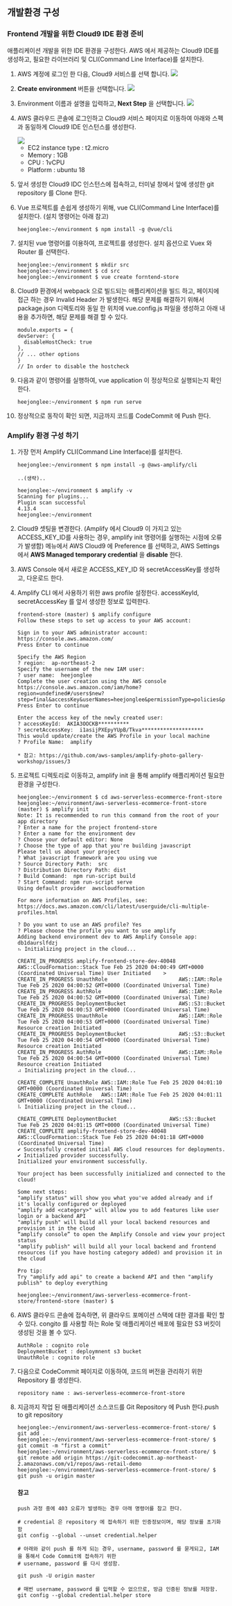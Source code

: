 ## 개발환경 구성
### Frontend 개발을 위한 Cloud9 IDE 환경 준비

애플리케이션 개발을 위한 IDE 환경을 구성한다. AWS 에서 제공하는 Cloud9 IDE를 생성하고, 필요한 라이브러리 및 CLI(Command Line Interface)를 설치한다.

1. AWS 계정에 로그인 한 다음, Cloud9 서비스를 선택 합니다.
    <img src="./media/../../media/select_cloud9.png">

2. **Create environment** 버튼을 선택합니다.
    <img src="./media/../../media/click_environment.png">

3. Environment 이름과 설명을 입력하고, **Next Step** 을 선택합니다.
   <img src="./../media/input_envname_desc.png">

4. AWS 클라우드 콘솔에 로그인하고 Cloud9 서비스 페이지로 이동하여 아래와 스펙과 동일하게 Cloud9 IDE 인스턴스를 생성한다.
    
    <img src="./../media/input_ide_spec.png">

    - EC2 instance type : t2.micro
    - Memory : 1GB
    - CPU : 1vCPU
    - Platform : ubuntu 18

   
6. 앞서 생성한 Cloud9 IDC 인스턴스에 접속하고, 터미널 창에서 앞에 생성한 git repository 를 Clone 한다.
7. Vue 프로젝트를 손쉽게 생성하기 위해, vue CLI(Command Line Interface)를 설치한다. (설치 명령어는 아래 참고)

    ```
    heejonglee:~/environment $ npm install -g @vue/cli
    ```

8. 설치된 vue 명령어를 이용하여, 프로젝트를 생성한다. 설치 옵션으로 Vuex 와 Router 를 선택한다.

    ```
    heejonglee:~/environment $ mkdir src
    heejonglee:~/environment $ cd src
    heejonglee:~/environment $ vue create forntend-store 
    ```

9.  Cloud9 환경에서 webpack 으로 빌드되는 애플리케이션을 빌드 하고, 페이지에 접근 하는 경우  Invalid Header 가 발생한다. 해당 문제를 해결하기 위해서 package.json 디렉토리와 동일 한 위치에 vue.config.js 파일을 생성하고 아래 내용을 추가하면, 해당 문제를 해결 할 수 있다.

    ```
    module.exports = {
    devServer: {
      disableHostCheck: true
    },
    // ... other options
    }
    // In order to disable the hostcheck
    ```

10. 다음과 같이 명령어를 실행하여, vue application 이 정상적으로 실행되는지 확인한다.
    ```
    heejonglee:~/environment $ npm run serve 
    ```
11. 정상적으로 동작이 확인 되면, 지금까지 코드를 CodeCommit 에 Push 한다.


### Amplify 환경 구성 하기 

1. 가장 먼저 Amplify CLI(Command Line Interface)를 설치한다.
    ```
    heejonglee:~/environment $ npm install -g @aws-amplify/cli
    
    ..(생략)..

    heejonglee:~/environment $ amplify -v
    Scanning for plugins...
    Plugin scan successful
    4.13.4
    heejonglee:~/environment 
    ```

2. Cloud9 셋팅을 변경한다. (Amplify 에서 Cloud9 이 가지고 있는 ACCESS_KEY_ID를 사용하는 경우, amplify init 명령어를 실행하는 시점에 오류가 발생함) 메뉴에서 AWS Cloud9 에 Preference 를 선택하고, AWS Settings 에서 **AWS Managed temporary credential** 을 **disable** 한다. 

3. AWS Console 에서 새로운 ACCESS_KEY_ID 와 secretAccessKey를 생성하고, 다운로드 한다.

4. Amplify CLI 에서 사용하기 위한 aws profile 설정한다. accessKeyId, secretAccessKey 를 앞서 생성한 정보로 입력한다.

    ```    
    frontend-store (master) $ amplify configure
    Follow these steps to set up access to your AWS account:
    
    Sign in to your AWS administrator account:
    https://console.aws.amazon.com/
    Press Enter to continue
    
    Specify the AWS Region
    ? region:  ap-northeast-2
    Specify the username of the new IAM user:
    ? user name:  heejonglee
    Complete the user creation using the AWS console
    https://console.aws.amazon.com/iam/home?region=undefined#/users$new?step=final&accessKey&userNames=heejonglee&permissionType=policies&policies=arn:aws:iam::aws:policy%2FAdministratorAccess
    Press Enter to continue
    
    Enter the access key of the newly created user:
    ? accessKeyId:  AKIA3OOCKB**********
    ? secretAccessKey:  i1asijPXEpyYUpB/Tkva********************
    This would update/create the AWS Profile in your local machine
    ? Profile Name:  amplify
    
    * 참고: https://github.com/aws-samples/amplify-photo-gallery-workshop/issues/3
    ```

5. 프로젝트 디렉토리로 이동하고, amplify init 을 통해 amplify 애플리케이션 필요한 환경을 구성한다.
    ```
    heejonglee:~/environment $ cd aws-serverless-ecommerce-front-store 
    heejonglee:~/environment/aws-serverless-ecommerce-front-store (master) $ amplify init
    Note: It is recommended to run this command from the root of your app directory
    ? Enter a name for the project frontend-store
    ? Enter a name for the environment dev
    ? Choose your default editor: None
    ? Choose the type of app that you're building javascript
    Please tell us about your project
    ? What javascript framework are you using vue
    ? Source Directory Path:  src
    ? Distribution Directory Path: dist
    ? Build Command:  npm run-script build
    ? Start Command: npm run-script serve
    Using default provider  awscloudformation
    
    For more information on AWS Profiles, see:
    https://docs.aws.amazon.com/cli/latest/userguide/cli-multiple-profiles.html
    
    ? Do you want to use an AWS profile? Yes
    ? Please choose the profile you want to use amplify
    Adding backend environment dev to AWS Amplify Console app: db1daurslfdzj
    ⠦ Initializing project in the cloud...
    
    CREATE_IN_PROGRESS amplify-frontend-store-dev-40048 AWS::CloudFormation::Stack Tue Feb 25 2020 04:00:49 GMT+0000 (Coordinated Universal Time) User Initiated    >         
    CREATE_IN_PROGRESS UnauthRole                       AWS::IAM::Role             Tue Feb 25 2020 04:00:52 GMT+0000 (Coordinated Universal Time)                            
    CREATE_IN_PROGRESS AuthRole                         AWS::IAM::Role             Tue Feb 25 2020 04:00:52 GMT+0000 (Coordinated Universal Time)                            
    CREATE_IN_PROGRESS DeploymentBucket                 AWS::S3::Bucket            Tue Feb 25 2020 04:00:53 GMT+0000 (Coordinated Universal Time)                            
    CREATE_IN_PROGRESS UnauthRole                       AWS::IAM::Role             Tue Feb 25 2020 04:00:53 GMT+0000 (Coordinated Universal Time) Resource creation Initiated
    CREATE_IN_PROGRESS DeploymentBucket                 AWS::S3::Bucket            Tue Feb 25 2020 04:00:54 GMT+0000 (Coordinated Universal Time) Resource creation Initiated
    CREATE_IN_PROGRESS AuthRole                         AWS::IAM::Role             Tue Feb 25 2020 04:00:54 GMT+0000 (Coordinated Universal Time) Resource creation Initiated
    ⠴ Initializing project in the cloud...
    
    CREATE_COMPLETE UnauthRole AWS::IAM::Role Tue Feb 25 2020 04:01:10 GMT+0000 (Coordinated Universal Time) 
    CREATE_COMPLETE AuthRole   AWS::IAM::Role Tue Feb 25 2020 04:01:11 GMT+0000 (Coordinated Universal Time) 
    ⠧ Initializing project in the cloud...
    
    CREATE_COMPLETE DeploymentBucket                 AWS::S3::Bucket            Tue Feb 25 2020 04:01:15 GMT+0000 (Coordinated Universal Time) 
    CREATE_COMPLETE amplify-frontend-store-dev-40048 AWS::CloudFormation::Stack Tue Feb 25 2020 04:01:18 GMT+0000 (Coordinated Universal Time) 
    ✔ Successfully created initial AWS cloud resources for deployments.
    ✔ Initialized provider successfully.
    Initialized your environment successfully.
    
    Your project has been successfully initialized and connected to the cloud!
    
    Some next steps:
    "amplify status" will show you what you've added already and if it's locally configured or deployed
    "amplify add <category>" will allow you to add features like user login or a backend API
    "amplify push" will build all your local backend resources and provision it in the cloud
    “amplify console” to open the Amplify Console and view your project status
    "amplify publish" will build all your local backend and frontend resources (if you have hosting category added) and provision it in the cloud
    
    Pro tip:
    Try "amplify add api" to create a backend API and then "amplify publish" to deploy everything
    
    heejonglee:~/environment/aws-serverless-ecommerce-front-store/frontend-store (master) $ 
    ```

7. AWS 클라우드 콘솔에 접속하면, 위 클라우드 포메이션 스택에 대한 결과를 확인 할 수 있다. congito 를 사용할 하는 Role 및 애플리케이션 배포에 필요한 S3 버킷이 생성된 것을 볼 수 있다.

    ```
    AuthRole : cognito role
    DeploymentBucket : deploymnent s3 bucket
    UnauthRole : cognito role
    ```

 
8. 다음으로 CodeCommit 페이지로 이동하여, 코드의 버전을 관리하기 위한 Repository 를 생성한다.

   ```
   repository name : aws-serverless-ecommerce-front-store
   ```

9.  지금까지 작업 된 애플리케이션 소스코드를 Git Repository 에 Push 한다.push to git repository
    
    ```
    heejonglee:~/environment/aws-serverless-ecommerce-front-store/ $ git add .
    heejonglee:~/environment/aws-serverless-ecommerce-front-store/ $ git commit -m "first a commit"
    heejonglee:~/environment/aws-serverless-ecommerce-front-store/ $ git remote add origin https://git-codecommit.ap-northeast-2.amazonaws.com/v1/repos/aws-retail-demo
    heejonglee:~/environment/aws-serverless-ecommerce-front-store/ $ git push -u origin master

    ```
 
    #### 참고
    ```
    push 과정 중에 403 오류가 발생하는 경우 아래 명령어를 참고 한다.
    
    # credential 은 repository 에 접속하기 위한 인증정보이며, 해당 정보를 초기화 함
    git config --global --unset credential.helper

    # 아래와 같이 push 를 하게 되는 경우, username, password 를 묻게되고, IAM 을 통해서 Code Commit에 접속하기 위한
    # username, password 를 다시 생성함.

    git push -U origin master
    
    # 매번 username, password 를 입력할 수 없으므로, 방금 인증된 정보를 저장함.
    git config --global credential.helper store
    ```